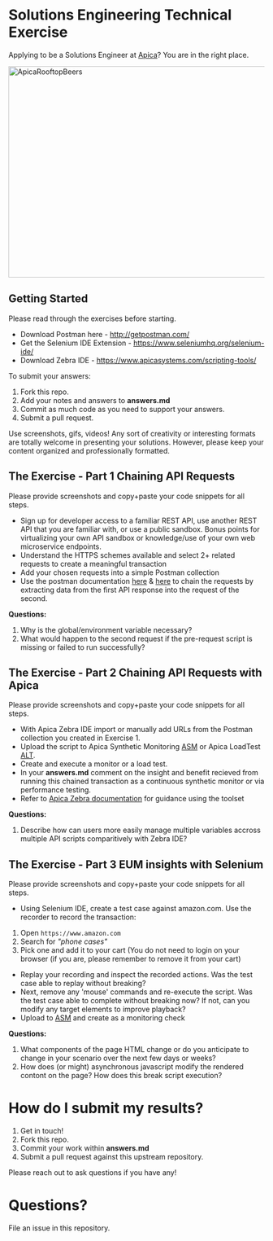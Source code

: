 # Solutions Engineering Technical Exercise

Applying to be a Solutions Engineer at [Apica](https://apicasystems.com)? You are in the right place. 

<img src="https://files.apicasystem.com/HiringEngineersUS/Apica+Rooftop+Meetup.jpeg" width="625px" height="415" alt="ApicaRooftopBeers" title="Apica Team on our Santa Monica rooftop">



## Getting Started

Please read through the exercises before starting.

* Download Postman here - http://getpostman.com/
* Get the Selenium IDE Extension - https://www.seleniumhq.org/selenium-ide/
* Download Zebra IDE - https://www.apicasystems.com/scripting-tools/

To submit your answers:

1. Fork this repo.
2. Add your notes and answers to **answers.md**
3. Commit as much code as you need to support your answers.
4. Submit a pull request.

Use screenshots, gifs, videos! Any sort of creativity or interesting formats are totally welcome in presenting your solutions.  However, please keep your content organized and professionally formatted.

## The Exercise - Part 1 Chaining API Requests

Please provide screenshots and copy+paste your code snippets for all steps.

- Sign up for developer access to a familiar REST API, use another REST API that you are familiar with, or use a public sandbox.  Bonus points for virtualizing your own API sandbox or knowledge/use of your own web microservice endpoints.
- Understand the HTTPS schemes available and select 2+ related requests to create a meaningful transaction
- Add your chosen requests into a simple Postman collection
- Use the postman documentation [here](https://blog.getpostman.com) & [here](https://learning.getpostman.com/) to chain the requests by extracting data from the first API response into the request of the second.

**Questions:**
1. Why is the global/environment variable necessary?
2. What would happen to the second request if the pre-request script is missing or failed to run successfully?


## The Exercise - Part 2 Chaining API Requests with Apica

Please provide screenshots and copy+paste your code snippets for all steps.

- With Apica Zebra IDE import or manually add URLs from the Postman collection you created in Exercise 1.
- Upload the script to Apica Synthetic Monitoring [ASM](https://wpm.apicasystem.com/) or Apica LoadTest [ALT](https://loadtest.apicasystem.com/).
- Create and execute a monitor or a load test.
- In your **answers.md** comment on the insight and benefit recieved from running this chained transaction as a continuous synthetic monitor or via performance testing.
- Refer to [Apica Zebra documentation](https://academy.apicasystems.com/astdocs/doku.php) for guidance using the toolset

**Questions:**
1. Describe how can users more easily manage multiple variables accross multiple API scripts comparitively with Zebra IDE?


## The Exercise - Part 3 EUM insights with Selenium

Please provide screenshots and copy+paste your code snippets for all steps.

- Using Selenium IDE, create a test case against amazon.com.  Use the recorder to record the transaction:
1. Open `https://www.amazon.com`
2. Search for _"phone cases"_
3. Pick one and add it to your cart
(You do not need to login on your browser (if you are, please remember to remove it from your cart)
- Replay your recording and inspect the recorded actions.   Was the test case able to replay without breaking?
- Next, remove any 'mouse' commands and re-execute the script.  Was the test case able to complete without breaking now?  If not, can you modify any target elements to improve playback?
- Upload to [ASM](https://wpm.apicasystem.com/) and create as a monitoring check

**Questions:**
1. What components of the page HTML change or do you anticipate to change in your scenario over the next few days or weeks?
2. How does (or might) asynchronous javascript modify the rendered contont on the page?  How does this break script execution?


# How do I submit my results?

1. Get in touch!
2. Fork this repo.
3. Commit your work within **answers.md**
4. Submit a pull request against this upstream repository.

Please reach out to ask questions if you have any!  

# Questions?
File an issue in this repository.
